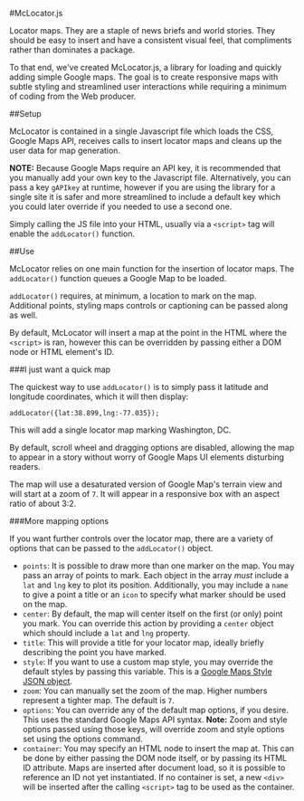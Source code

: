 #McLocator.js

Locator maps. They are a staple of news briefs and world stories. They should be easy to insert and have a consistent visual feel, that compliments rather than dominates a package.

To that end, we've created McLocator.js, a library for loading and quickly adding simple Google maps. The goal is to create responsive maps with subtle styling and streamlined user interactions while requiring a minimum of coding from the Web producer.

##Setup

McLocator is contained in a single Javascript file which loads the CSS, Google Maps API, receives calls to insert locator maps and cleans up the user data for map generation.

**NOTE:** Because Google Maps require an API key, it is recommended that you manually add your own key to the Javascript file. Alternatively, you can pass a key `gAPIkey` at runtime, however if you are using the library for a single site it is safer and more streamlined to include a default key which you could later override if you needed to use a second one.

Simply calling the JS file into your HTML, usually via a `<script>` tag will enable the `addLocator()` function.

##Use

McLocator relies on one main function for the insertion of locator maps. The `addLocator()` function queues a Google Map to be loaded.

`addLocator()` requires, at minimum, a location to mark on the map. Additional points, styling maps controls or captioning can be passed along as well.

By default, McLocator will insert a map at the point in the HTML where the `<script>` is ran, however this can be overridden by passing either a DOM node or HTML element's ID.

###I just want a quick map

The quickest way to use `addLocator()` is to simply pass it latitude and longitude coordinates, which it will then display:

```
addLocator({lat:38.899,lng:-77.035});
```

This will add a single locator map marking Washington, DC.

By default, scroll wheel and dragging options are disabled, allowing the map to appear in a story without worry of Google Maps UI elements disturbing readers.

The map will use a desaturated version of Google Map's terrain view and will start at a zoom of `7`. It will appear in a responsive box with an aspect ratio of about 3:2.

###More mapping options

If you want further controls over the locator map, there are a variety of options that can be passed to the `addLocator()` object.

* `points`: It is possible to draw more than one marker on the map. You may pass an array of points to mark. Each object in the array _must_ include a `lat` and `lng` key to plot its position. Additionally, you may include a `name` to give a point a title or an `icon` to specify what marker should be used on the map.
* `center`: By default, the map will center itself on the first (or only) point you mark. You can override this action by providing a `center` object which should include a `lat` and `lng` property.
* `title`: This will provide a title for your locator map, ideally briefly describing the point you have marked.
* `style`: If you want to use a custom map style, you may override the default styles by passing this variable. This is a [Google Maps Style JSON object](https://developers.google.com/maps/documentation/javascript/styling).
* `zoom`: You can manually set the zoom of the map. Higher numbers represent a tighter map. The default is `7`.
* `options`: You can override any of the default map options, if you desire. This uses the standard Google Maps API syntax. **Note:** Zoom and style options passed using those keys, will override zoom and style options set using the options command.
* `container`: You may specify an HTML node to insert the map at. This can be done by either passing the DOM node itself, or by passing its HTML ID attribute. Maps are inserted after document load, so it is possible to reference an ID not yet instantiated. If no container is set, a new `<div>` will be inserted after the calling `<script>` tag to be used as the container.